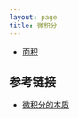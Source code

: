 ```yaml
---
layout: page
title: 微积分
---
```


- [面积](/calculus/area)

## 参考链接

- [微积分的本质](https://www.bilibili.com/video/BV1qW411N7FU/)